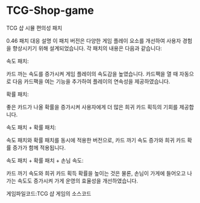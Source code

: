# TCG-Shop-game
TCG 샵 시뮬 편의성 패치 


0.46 패치 대응 설명
이 패치 버전은 다양한 게임 플레이 요소를 개선하여 사용자 경험을 향상시키기 위해 설계되었습니다. 각 패치의 내용은 다음과 같습니다:

속도 패치:

카드 까는 속도를 증가시켜 게임 플레이의 속도감을 높였습니다.
카드팩을 열 때 자동으로 다음 카드팩을 여는 기능을 추가하여 플레이의 연속성을 제공하였습니다.



확률 패치:

좋은 카드가 나올 확률을 증가시켜 사용자에게 더 많은 희귀 카드 획득의 기회를 제공합니다.

속도 패치 + 확률 패치:

속도 패치와 확률 패치를 동시에 적용한 버전으로, 카드 까기 속도 증가와 희귀 카드 확률 증가가 함께 적용됩니다.

속도 패치 + 확률 패치 + 손님 속도:

카드 까기 속도와 희귀 카드 획득 확률을 높이는 것은 물론, 손님이 가게에 들어오고 나가는 속도도 증가시켜 가게 운영의 효율성을 개선하였습니다.

게임파일코드:TCG 샵 게임의 소스코드 

